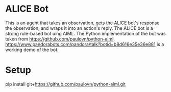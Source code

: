 # ALICE Bot
This is an agent that takes an observation, gets the ALICE bot's response the observation, and wraps it into an action's reply.
The ALICE bot is a strong rule-based bot uing AIML.
The Python implementation of the bot was taken from https://github.com/paulovn/python-aiml.
https://www.pandorabots.com/pandora/talk?botid=b8d616e35e36e881 is a working demo of the bot.

# Setup
pip install git+https://github.com/paulovn/python-aiml.git